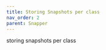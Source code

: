 ```yaml
---
title: Storing Snapshots per class
nav_order: 2
parent: Snapper
---
```


storing snapshots per class
